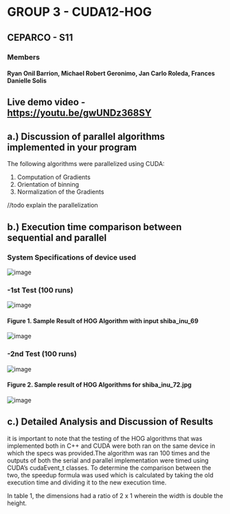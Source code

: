 # GROUP 3 - CUDA12-HOG

## CEPARCO - S11
### Members
#### Ryan Onil Barrion, Michael Robert Geronimo, Jan Carlo Roleda, Frances Danielle Solis 

## Live demo video - https://youtu.be/gwUNDz368SY

## a.) Discussion of parallel algorithms implemented in your program

The following algorithms were parallelized using CUDA:
1. Computation of Gradients
2. Orientation of binning 
3. Normalization of the Gradients

//todo explain the parallelization

## b.) Execution time comparison between sequential and parallel
### System Specifications of device used 
![image](https://github.com/Bol3x/CUDA12-HOG/assets/115066447/8a21600d-9bb5-4ba8-916e-c67b1c0b83c6)

### -1st Test (100 runs)
![image](https://github.com/Bol3x/CUDA12-HOG/assets/115066447/282a6597-846e-4b32-a254-687e1a8e207a)

#### Figure 1. Sample Result of HOG Algorithm with input shiba_inu_69 
![image](https://github.com/Bol3x/CUDA12-HOG/assets/115066447/5254af6f-a088-40a9-885e-90dd3fd41c0d)


### -2nd Test (100 runs)
![image](https://github.com/Bol3x/CUDA12-HOG/assets/115066447/9a88260c-b56f-40ed-be61-ee02591d8ace)


#### Figure 2. Sample result of HOG Algorithms for shiba_inu_72.jpg
![image](https://github.com/Bol3x/CUDA12-HOG/assets/115066447/ffea2029-344d-4831-884e-534721d9e3c5)


## c.) Detailed Analysis and Discussion of Results
   it is important to note that the testing of the HOG algorithms that was implemented both in C++ and CUDA were both ran on the same device in which the specs was provided.The algorithm was ran 100 times and the outputs of both the serial and parallel implementation  were timed using CUDA’s cudaEvent_t classes. To determine the comparison between the two, the speedup formula was used which is calculated by taking the old execution time and dividing it to the new execution time.

   In table 1, the dimensions had a ratio of 2 x 1 wherein the width is double the height. 



